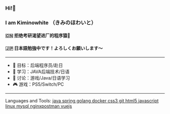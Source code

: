 ### Hi!👋  
### I am Kiminowhite （きみのほわいと）
#### 🇨🇳 拒绝考研渴望进厂的程序猿🐒
#### 🇯🇵 日本語勉強中です！よろしくお願いします〜
---


<!--
**kiminowhite/kiminowhite** is a ✨ _special_ ✨ repository because its `README.md` (this file) appears on your GitHub profile.

Here are some ideas to get you started:

- 🔭 I’m currently working on ...
- 🌱 I’m currently learning ...
- 👯 I’m looking to collaborate on ...
- 🤔 I’m looking for help with ...
- 💬 Ask me about ...
- 📫 How to reach me: ...
- 😄 Pronouns: ...
- ⚡ Fun fact: ...
-->
- 🔭 目标：后端程序员/赴日   
- 🌱 学习：JAVA后端技术/日语  
- 💬 讨论：游戏/Java/日语学习  
- 🎮 游戏：PS5/Switch/PC   



---
Languages and Tools:
[java spring golang docker css3   git  html5 javascript  linux  mysql nginxpostman vuejs ](https://www.linux.org/)
